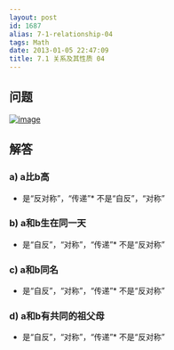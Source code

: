 ```yaml
---
layout: post
id: 1687
alias: 7-1-relationship-04
tags: Math
date: 2013-01-05 22:47:09
title: 7.1 关系及其性质 04
---
```


## 问题

[![image](http://freewind.me/wp-content/uploads/2013/01/image_thumb81.png "image")](http://freewind.me/wp-content/uploads/2013/01/image81.png)

## 解答

### a) a比b高

*   是“反对称”，“传递”*   不是“自反”，“对称”

### b) a和b生在同一天

*   是“自反”，“对称”，“传递”*   不是“反对称”

### c) a和b同名

*   是“自反”，“对称”，“传递”*   不是“反对称”

### d) a和b有共同的祖父母

*   是“自反”，“对称”，“传递”*   不是“反对称”

